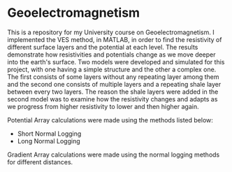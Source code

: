 # Geoelectromagnetism
This is a repository for my University course on Geoelectromagnetism. I implemented the VES method, in MATLAB, in order to find the resistivity of different surface layers and the potential at each level. The results demonstrate how resistivities and potentials change as we move deeper into the earth's surface. Two models were developed and simulated for this project, with one having a simple structure and the other a complex one. The first consists of some layers without any repeating layer among them and the second one consists of multiple layers and a repeating shale layer between every two layers. The reason the shale layers were added in the second model was to examine how the resistivity changes and adapts as we progress from higher resistivity to lower and then higher again.

Potential Array calculations were made using the methods listed below:  
  *  Short Normal Logging
  *  Long Normal Logging

Gradient Array calculations were made using the normal logging methods for different distances.
